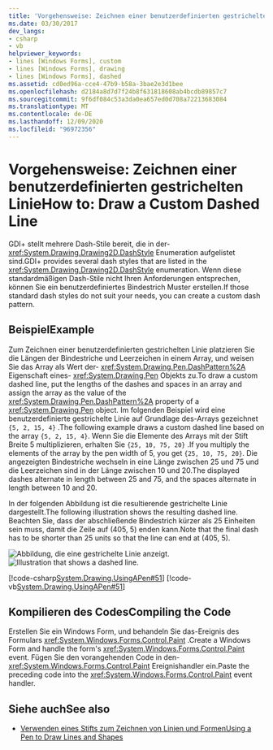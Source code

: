 ```yaml
---
title: 'Vorgehensweise: Zeichnen einer benutzerdefinierten gestrichelten Linie'
ms.date: 03/30/2017
dev_langs:
- csharp
- vb
helpviewer_keywords:
- lines [Windows Forms], custom
- lines [Windows Forms], drawing
- lines [Windows Forms], dashed
ms.assetid: cd0ed96a-cce4-47b9-b58a-3bae2e3d1bee
ms.openlocfilehash: d2184a8d7d7f24b8f631818608ab4bcdb89857c7
ms.sourcegitcommit: 9f6df084c53a3da0ea657ed0d708a72213683084
ms.translationtype: MT
ms.contentlocale: de-DE
ms.lasthandoff: 12/09/2020
ms.locfileid: "96972356"
---
```

# <a name="how-to-draw-a-custom-dashed-line"></a><span data-ttu-id="a9b5c-102">Vorgehensweise: Zeichnen einer benutzerdefinierten gestrichelten Linie</span><span class="sxs-lookup"><span data-stu-id="a9b5c-102">How to: Draw a Custom Dashed Line</span></span>
<span data-ttu-id="a9b5c-103">GDI+ stellt mehrere Dash-Stile bereit, die in der- <xref:System.Drawing.Drawing2D.DashStyle> Enumeration aufgelistet sind.</span><span class="sxs-lookup"><span data-stu-id="a9b5c-103">GDI+ provides several dash styles that are listed in the <xref:System.Drawing.Drawing2D.DashStyle> enumeration.</span></span> <span data-ttu-id="a9b5c-104">Wenn diese standardmäßigen Dash-Stile nicht Ihren Anforderungen entsprechen, können Sie ein benutzerdefiniertes Bindestrich Muster erstellen.</span><span class="sxs-lookup"><span data-stu-id="a9b5c-104">If those standard dash styles do not suit your needs, you can create a custom dash pattern.</span></span>  
  
## <a name="example"></a><span data-ttu-id="a9b5c-105">Beispiel</span><span class="sxs-lookup"><span data-stu-id="a9b5c-105">Example</span></span>  
 <span data-ttu-id="a9b5c-106">Zum Zeichnen einer benutzerdefinierten gestrichelten Linie platzieren Sie die Längen der Bindestriche und Leerzeichen in einem Array, und weisen Sie das Array als Wert der- <xref:System.Drawing.Pen.DashPattern%2A> Eigenschaft eines- <xref:System.Drawing.Pen> Objekts zu.</span><span class="sxs-lookup"><span data-stu-id="a9b5c-106">To draw a custom dashed line, put the lengths of the dashes and spaces in an array and assign the array as the value of the <xref:System.Drawing.Pen.DashPattern%2A> property of a <xref:System.Drawing.Pen> object.</span></span> <span data-ttu-id="a9b5c-107">Im folgenden Beispiel wird eine benutzerdefinierte gestrichelte Linie auf Grundlage des-Arrays gezeichnet `{5, 2, 15, 4}` .</span><span class="sxs-lookup"><span data-stu-id="a9b5c-107">The following example draws a custom dashed line based on the array `{5, 2, 15, 4}`.</span></span> <span data-ttu-id="a9b5c-108">Wenn Sie die Elemente des Arrays mit der Stift Breite 5 multiplizieren, erhalten Sie `{25, 10, 75, 20}` .</span><span class="sxs-lookup"><span data-stu-id="a9b5c-108">If you multiply the elements of the array by the pen width of 5, you get `{25, 10, 75, 20}`.</span></span> <span data-ttu-id="a9b5c-109">Die angezeigten Bindestriche wechseln in eine Länge zwischen 25 und 75 und die Leerzeichen sind in der Länge zwischen 10 und 20.</span><span class="sxs-lookup"><span data-stu-id="a9b5c-109">The displayed dashes alternate in length between 25 and 75, and the spaces alternate in length between 10 and 20.</span></span>  
  
 <span data-ttu-id="a9b5c-110">In der folgenden Abbildung ist die resultierende gestrichelte Linie dargestellt.</span><span class="sxs-lookup"><span data-stu-id="a9b5c-110">The following illustration shows the resulting dashed line.</span></span> <span data-ttu-id="a9b5c-111">Beachten Sie, dass der abschließende Bindestrich kürzer als 25 Einheiten sein muss, damit die Zeile auf (405, 5) enden kann.</span><span class="sxs-lookup"><span data-stu-id="a9b5c-111">Note that the final dash has to be shorter than 25 units so that the line can end at (405, 5).</span></span>  
  
 <span data-ttu-id="a9b5c-112">![Abbildung, die eine gestrichelte Linie anzeigt.](./media/how-to-draw-a-custom-dashed-line/dashed-line-illustration.gif "pens6")</span><span class="sxs-lookup"><span data-stu-id="a9b5c-112">![Illustration that shows a dashed line.](./media/how-to-draw-a-custom-dashed-line/dashed-line-illustration.gif "pens6")</span></span>  
  
 [!code-csharp[System.Drawing.UsingAPen#51](~/samples/snippets/csharp/VS_Snippets_Winforms/System.Drawing.UsingAPen/CS/Class1.cs#51)]
 [!code-vb[System.Drawing.UsingAPen#51](~/samples/snippets/visualbasic/VS_Snippets_Winforms/System.Drawing.UsingAPen/VB/Class1.vb#51)]  
  
## <a name="compiling-the-code"></a><span data-ttu-id="a9b5c-113">Kompilieren des Codes</span><span class="sxs-lookup"><span data-stu-id="a9b5c-113">Compiling the Code</span></span>  
 <span data-ttu-id="a9b5c-114">Erstellen Sie ein Windows Form, und behandeln Sie das-Ereignis des Formulars <xref:System.Windows.Forms.Control.Paint> .</span><span class="sxs-lookup"><span data-stu-id="a9b5c-114">Create a Windows Form and handle the form's <xref:System.Windows.Forms.Control.Paint> event.</span></span> <span data-ttu-id="a9b5c-115">Fügen Sie den vorangehenden Code in den- <xref:System.Windows.Forms.Control.Paint> Ereignishandler ein.</span><span class="sxs-lookup"><span data-stu-id="a9b5c-115">Paste the preceding code into the <xref:System.Windows.Forms.Control.Paint> event handler.</span></span>  
  
## <a name="see-also"></a><span data-ttu-id="a9b5c-116">Siehe auch</span><span class="sxs-lookup"><span data-stu-id="a9b5c-116">See also</span></span>

- [<span data-ttu-id="a9b5c-117">Verwenden eines Stifts zum Zeichnen von Linien und Formen</span><span class="sxs-lookup"><span data-stu-id="a9b5c-117">Using a Pen to Draw Lines and Shapes</span></span>](using-a-pen-to-draw-lines-and-shapes.md)
